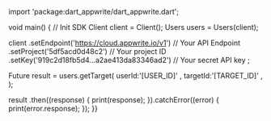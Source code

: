 import 'package:dart_appwrite/dart_appwrite.dart';

void main() { // Init SDK
  Client client = Client();
  Users users = Users(client);

  client
    .setEndpoint('https://cloud.appwrite.io/v1') // Your API Endpoint
    .setProject('5df5acd0d48c2') // Your project ID
    .setKey('919c2d18fb5d4...a2ae413da83346ad2') // Your secret API key
  ;

  Future result = users.getTarget(
    userId:'[USER_ID]' ,
    targetId:'[TARGET_ID]' ,
  );

  result
    .then((response) {
      print(response);
    }).catchError((error) {
      print(error.response);
  });
}}